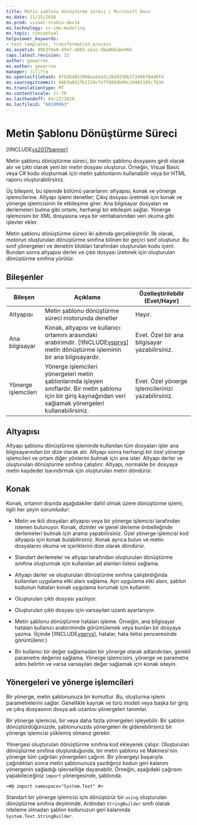 ```yaml
---
title: Metin şablonu dönüştürme süreci | Microsoft Docs
ms.date: 11/15/2016
ms.prod: visual-studio-dev14
ms.technology: vs-ide-modeling
ms.topic: conceptual
helpviewer_keywords:
- text templates, transformation process
ms.assetid: 80b3f0e0-49e7-4865-a1ac-dba068abe96b
caps.latest.revision: 32
author: gewarren
ms.author: gewarren
manager: jillfra
ms.openlocfilehash: 0f92b4053006aa5da3c28d9330b372466f84d0fd
ms.sourcegitcommit: 94b3a052fb1229c7e7f8804b09c1d403385c7630
ms.translationtype: MT
ms.contentlocale: tr-TR
ms.lasthandoff: 04/23/2019
ms.locfileid: "68199963"
---
```

# <a name="the-text-template-transformation-process"></a>Metin Şablonu Dönüştürme Süreci
[!INCLUDE[vs2017banner](../includes/vs2017banner.md)]

Metin şablonu dönüştürme süreci, bir metin şablonu dosyasını girdi olarak alır ve çıktı olarak yeni bir metin dosyası oluşturur. Örneğin, Visual Basic veya C# kodu oluşturmak için metin şablonlarını kullanabilir veya bir HTML raporu oluşturabilirsiniz.  
  
 Üç bileşeni, bu işlemde bölümü yararlanın: altyapısı, konak ve yönerge işlemcilerine. Altyapı işlemi denetler; Çıkış dosyası üretmek için konak ve yönerge işlemcisinin ile etkileşime girer. Ana bilgisayar dosyaları ve derlemeleri bulma gibi ortamı, herhangi bir etkileşim sağlar. Yönerge işlemcisini bir XML dosyasına veya bir veritabanından veri okuma gibi işlevler ekler.  
  
 Metin şablonu dönüştürme süreci iki adımda gerçekleştirilir. İlk olarak, motorun oluşturulan dönüştürme sınıfına bilinen bir geçici sınıf oluşturur. Bu sınıf yönergeleri ve denetim blokları tarafından oluşturulan kodu içerir. Bundan sonra altyapısı derler ve çıktı dosyası üretmek için oluşturulan dönüştürme sınıfına yürütür.  
  
## <a name="components"></a>Bileşenler  
  
|Bileşen|Açıklama|Özelleştirilebilir (Evet/Hayır)|  
|---------------|-----------------|------------------------------|  
|Altyapısı|Metin şablonu dönüştürme süreci motorunda denetler|Hayır.|  
|Ana bilgisayar|Konak, altyapısı ve kullanıcı ortamını arasındaki arabirimdir. [!INCLUDE[vsprvs](../includes/vsprvs-md.md)] metin dönüştürme işleminin bir ana bilgisayardır.|Evet. Özel bir ana bilgisayar yazabilirsiniz.|  
|Yönerge işlemcileri|Yönerge işlemcileri yönergeleri metin şablonlarında işleyen sınıflardır. Bir metin şablonu için bir giriş kaynağından veri sağlamak yönergeleri kullanabilirsiniz.|Evet. Özel yönerge işlemcilerinizi yazabilirsiniz.|  
  
## <a name="the-engine"></a>Altyapısı  
 Altyapı şablonu dönüştürme işleminde kullanılan tüm dosyaları işler ana bilgisayarından bir dize olarak alır. Altyapı sonra herhangi bir özel yönerge işlemcileri ve ortam diğer yönlerini bulmak için ana ister. Altyapı derler ve oluşturulan dönüştürme sınıfına çalıştırır. Altyapı, normalde bir dosyaya metin kaydeder barındırmak için oluşturulan metni döndürür.  
  
## <a name="the-host"></a>Konak  
 Konak, ortamın dışında aşağıdakiler dahil olmak üzere dönüştürme işlemi, ilgili her şeyin sorumludur:  
  
- Metin ve ikili dosyaları altyapısı veya bir yönerge işlemcisi tarafından istenen bulunuyor. Konak, dizinler ve genel derleme önbelleğinde derlemeleri bulmak için arama yapabilirsiniz. Özel yönerge işlemcisi kod altyapısı için konak bulabilirsiniz. Konak ayrıca bulun ve metin dosyalarını okuma ve içeriklerini dize olarak döndürür.  
  
- Standart derlemeler ve altyapı tarafından oluşturulan dönüştürme sınıfına oluşturmak için kullanılan ad alanları listesi sağlama.  
  
- Altyapı derler ve oluşturulan dönüştürme sınıfına çalıştırdığında kullanılan uygulama etki alanı sağlama. Ayrı uygulama etki alanı, şablon kodunun hataları konak uygulama korumak için kullanılır.  
  
- Oluşturulan çıktı dosyası yazılıyor.  
  
- Oluşturulan çıktı dosyası için varsayılan uzantı ayarlanıyor.  
  
- Metin şablonu dönüştürme hataları işleme. Örneğin, ana bilgisayar hataları kullanıcı arabiriminde görüntülemek veya bunları bir dosyaya yazma. (İçinde [!INCLUDE[vsprvs](../includes/vsprvs-md.md)], hatalar, hata iletisi penceresinde görüntülenir.)  
  
- Bir kullanıcı bir değer sağlamadan bir yönerge olarak adlandırılan, gerekli parametre değerini sağlama. Yönerge işlemcisini, yönerge ve parametre adını belirtin ve varsa varsayılan değer sağlamak için konak isteyin.  
  
## <a name="directives-and-directive-processors"></a>Yönergeleri ve yönerge işlemcileri  
 Bir yönerge, metin şablonunuza bir komuttur. Bu, oluşturma işlemi parametrelerini sağlar. Genellikle kaynak ve türü modeli veya başka bir giriş ve çıkış dosyasının dosya adı uzantısı yönergeleri tanımlar.  
  
 Bir yönerge işlemcisi, bir veya daha fazla yönergeleri işleyebilir. Bir şablon dönüştürdüğünüzde, şablonunuzda yönergeleri ile giderebilirsiniz bir yönerge işlemcisi yüklemiş olmanız gerekir.  
  
 Yönergesi oluşturulan dönüştürme sınıfına kod ekleyerek çalışır. Oluşturulan dönüştürme sınıfına oluşturduğunda, bir metin şablonu ve Makinesi'nin yönerge tüm çağrıları yönergeleri çağırın. Bir yönergeyi başarıyla çağırdıktan sonra metin şablonunuza yazdığınız kodun geri kalanını yönergenin sağladığı işlevselliğe dayanabilir. Örneğin, aşağıdaki çağrısını yapabileceğiniz `import` yönergesinde, şablonda:  
  
 `<#@ import namespace="System.Text" #>`  
  
 Standart bir yönerge işlemcisi için dönüştürür bir `using` oluşturulan dönüştürme sınıfına deyiminde. Ardından `StringBuilder` sınıfı olarak niteleme olmadan şablon kodunuzun geri kalanında `System.Text.StringBuilder`.
